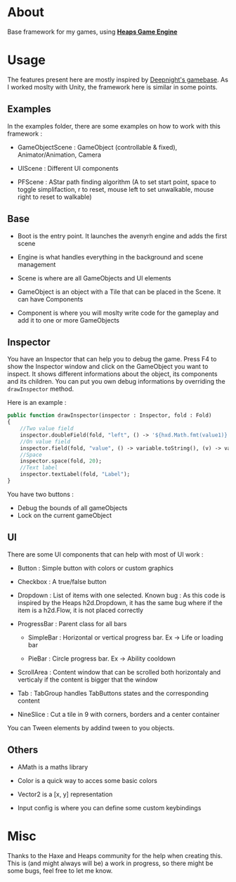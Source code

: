 # About

Base framework for my games, using [**Heaps Game Engine**](https://heaps.io)


# Usage

The features present here are mostly inspired by [Deepnight's gamebase](https://github.com/deepnight/gameBase).
As I worked moslty with Unity, the framework here is similar in some points.


## Examples

In the examples folder, there are some examples on how to work with this framework :

- GameObjectScene : GameObject (controllable & fixed), Animator/Animation, Camera

- UIScene : Different UI components

- PFScene : AStar path finding algorithm (A to set start point, space to toggle simplifaction, r to reset, mouse left to set unwalkable, mouse right to reset to walkable)


## Base

- Boot is the entry point. It launches the avenyrh engine and adds the first scene

- Engine is what handles everything in the background and scene management

- Scene is where are all GameObjects and UI elements

- GameObject is an object with a Tile that can be placed in the Scene. It can have Components

- Component is where you will moslty write code for the gameplay and add it to one or more GameObjects


## Inspector

You have an Inspector that can help you to debug the game. Press F4 to show the Inspector window and click on the GameObject you want to inspect.
It shows different informations about the object, its components and its children.
You can put you own debug informations by overriding the `drawInspector` method.

Here is an example :
```haxe
public function drawInspector(inspector : Inspector, fold : Fold)
{
	//Two value field
    inspector.doubleField(fold, "left", () -> '${hxd.Math.fmt(value1)}', (v) -> value1 = Std.parseFloat(v), "right", () -> '${hxd.Math.fmt(value2)}', (v) -> value2 = Std.parseFloat(v));
	//On value field
    inspector.field(fold, "value", () -> variable.toString(), (v) -> variable = v);
	//Space
	inspector.space(fold, 20);
	//Text label
	inspector.textLabel(fold, "Label");
}
```

You have two buttons :
- Debug the bounds of all gameObjects
- Lock on the current gameObject


## UI
There are some UI components that can help with most of UI work :

- Button : Simple button with colors or custom graphics

- Checkbox : A true/false button

- Dropdown : List of items with one selected. Known bug : As this code is inspired by the Heaps h2d.Dropdown, it has the same bug where if the item is a h2d.Flow, it is not placed correctly

- ProgressBar : Parent class for all bars

	- SimpleBar : Horizontal or vertical progress bar. Ex -> Life or loading bar
	
	- PieBar : Circle progress bar. Ex -> Ability cooldown

- ScrollArea : Content window that can be scrolled both horizontaly and verticaly if the content is bigger that the window

- Tab : TabGroup handles TabButtons states and the corresponding content

- NineSlice : Cut a tile in 9 with corners, borders and a center container

You can Tween elements by addind tween to you objects.


## Others

- AMath is a maths library

- Color is a quick way to acces some basic colors

- Vector2 is a [x, y] representation

- Input config is where you can define some custom keybindings


# Misc

Thanks to the Haxe and Heaps community for the help when creating this.
This is (and might always will be) a work in progress, so there might be some bugs, feel free to let me know.